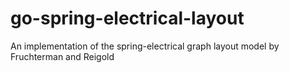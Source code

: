 # go-spring-electrical-layout
An implementation of the spring-electrical graph layout model by Fruchterman and Reigold
